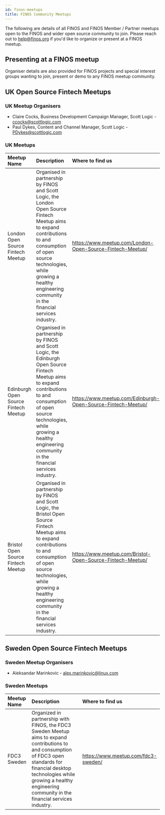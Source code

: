 ```yaml
---
id: finos-meetups
title: FINOS Community Meetups
---
```


The following are details of all FINOS and FINOS Member / Partner meetups open to the FINOS and wider open source community to join. Please reach out to help@finos.org if you'd like to organize or present at a FINOS meetup.

## Presenting at a FINOS meetup

Organiser details are also provided for FINOS projects and special interest groups wanting to join, present or demo to any FINOS meetup community.

## UK Open Source Fintech Meetups

### UK Meetup Organisers

- Claire Cocks, Business Development Campaign Manager, Scott Logic - ccocks@scottlogic.com
- Paul Dykes, Content and Channel Manager, Scott Logic - PDykes@scottlogic.com

### UK Meetups

| Meetup Name                          | Description                                                                                                                                                                                                                                                | Where to find us                                             |
| :----------------------------------- | :--------------------------------------------------------------------------------------------------------------------------------------------------------------------------------------------------------------------------------------------------------- | :----------------------------------------------------------- |
| London Open Source Fintech Meetup    | Organised in partnership by FINOS and Scott Logic, the London Open Source Fintech Meetup aims to expand contributions to and consumption of open source technologies, while growing a healthy engineering community in the financial services industry.    | https://www.meetup.com/London-Open-Source-Fintech-Meetup/    |
| Edinburgh Open Source Fintech Meetup | Organised in partnership by FINOS and Scott Logic, the Edinburgh Open Source Fintech Meetup aims to expand contributions to and consumption of open source technologies, while growing a healthy engineering community in the financial services industry. | https://www.meetup.com/Edinburgh-Open-Source-Fintech-Meetup/ |
| Bristol Open Source Fintech Meetup   | Organised in partnership by FINOS and Scott Logic, the Bristol Open Source Fintech Meetup aims to expand contributions to and consumption of open source technologies, while growing a healthy engineering community in the financial services industry.   | https://www.meetup.com/Bristol-Open-Source-Fintech-Meetup/   |

## Sweden Open Source Fintech Meetups

### Sweden Meetup Organisers

- Aleksandar Marinkovic - alex.marinkovic@linux.com

### Sweden Meetups

| Meetup Name | Description                                                                                                                                                                                                                                             | Where to find us                    |
| :---------- | :------------------------------------------------------------------------------------------------------------------------------------------------------------------------------------------------------------------------------------------------------ | :---------------------------------- |
| FDC3 Sweden | Organized in partnership with FINOS, the FDC3 Sweden Meetup aims to expand contributions to and consumption of FDC3 open standards for financial desktop technologies while growing a healthy engineering community in the financial services industry. | https://www.meetup.com/fdc3-sweden/ |
